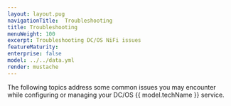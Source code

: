 ```yaml
---
layout: layout.pug
navigationTitle:  Troubleshooting
title: Troubleshooting
menuWeight: 100
excerpt: Troubleshooting DC/OS NiFi issues
featureMaturity:
enterprise: false
model: ../../data.yml
render: mustache
---
```


The following topics address some common issues you may encounter while configuring or managing your DC/OS {{ model.techName }} service.
